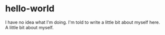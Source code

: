 # hello-world
I have no idea what I'm doing.
I'm told to write a little bit about myself here. A little bit about myself.
